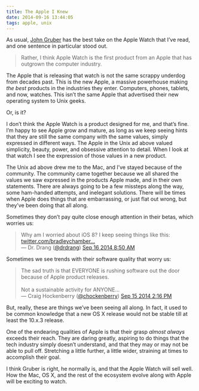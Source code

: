 ```yaml
---
title: The Apple I Knew
date: 2014-09-16 13:44:05
tags: apple, unix 
---
```


As usual, [John Gruber][1] has the best take on the Apple Watch that I’ve read, and one sentence in particular stood out. 
  
> Rather, I think Apple Watch is the first product from an Apple that has outgrown the computer industry. 

The Apple that is releasing that watch is not the same scrappy underdog from decades past. This is the new Apple, a massive powerhouse making *the best* products in the industries they enter. Computers, phones, tablets, and now, watches. This isn’t the same Apple that advertised their new operating system to Unix geeks. 

Or, is it?

I don’t think the Apple Watch is a product designed for me, and that’s fine. I’m happy to see Apple grow and mature, as long as we keep seeing hints that they are still the same company with the same values, simply expressed in different ways. The Apple in the Unix ad above valued simplicity, beauty, power, and obsessive attention to detail. When I look at that watch I see the expression of those values in a new product. 

The Unix ad above drew me to the Mac, and I’ve stayed because of the community. The community came together because we all shared the values we saw expressed in the products Apple made, and in their own statements. There are always going to be a few missteps along the way, some ham-handed attempts, and inelegant solutions. There will be times when Apple does things that are embarrassing, or just flat out wrong, but they’ve been doing that all along.

Sometimes they don’t pay quite close enough attention in their betas, which worries us:

<div class="bbpBox" id="t511874650297872385">
<blockquote>
<span class="twContent">Why am I worried about iOS 8? I keep seeing things like this: <a href="https://twitter.com/bradleychambers/status/510743882997719040">twitter.com/bradleychamber…</a></span><span class="twMeta"><br /><span class="twDecoration">&mdash; </span><span class="twRealName">Dr. Drang</span><span class="twDecoration"> (</span><a href="http://twitter.com/drdrang"><span class="twScreenName">@drdrang</span></a><span class="twDecoration">) </span><a href="https://twitter.com/drdrang/status/511874650297872385"><span class="twTimeStamp">Sep 16 2014 8:50 AM</span></a><span class="twDecoration"></span></span>
</blockquote>
</div>

Sometimes we see trends with their software quality that worry us:

<div class="bbpBox" id="t511594386615173121">
<blockquote>
<span class="twContent">The sad truth is that EVERYONE is rushing software out the door because of Apple product releases.<br /><br />Not a sustainable activity for ANYONE…</span><span class="twMeta"><br /><span class="twDecoration">&mdash; </span><span class="twRealName">Craig Hockenberry</span><span class="twDecoration"> (</span><a href="http://twitter.com/chockenberry"><span class="twScreenName">@chockenberry</span></a><span class="twDecoration">) </span><a href="https://twitter.com/chockenberry/status/511594386615173121"><span class="twTimeStamp">Sep 15 2014 2:16 PM</span></a><span class="twDecoration"></span></span>
</blockquote>
</div>

But, really, these are things we’ve been seeing all along. In fact, it used to be common knowledge that a new OS X release would not be stable till at least the 10.x.3 release. 

One of the endearing qualities of Apple is that their grasp *almost always* exceeds their reach. They are daring greatly, aspiring to do things that the tech industry simply doesn’t understand, and that they may or may not be able to pull off. Stretching a little further, a little wider, straining at times to accomplish their goal. 

I think Gruber is right, he normally is, and that the Apple Watch will sell well. How the Mac, OS X, and the rest of the ecosystem evolve along with Apple will be exciting to watch. 



[1]:(http://daringfireball.net/2014/09/apple_watch)



